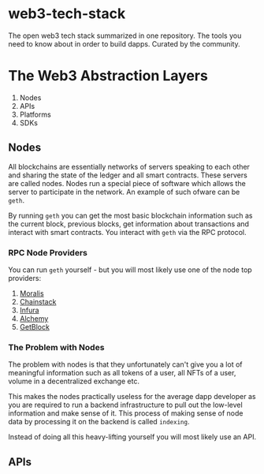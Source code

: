 # web3-tech-stack
The open web3 tech stack summarized in one repository. The tools you need to know about in order to build dapps. Curated by the community. 

# The Web3 Abstraction Layers 
1) Nodes
2) APIs
3) Platforms
4) SDKs

## Nodes

All blockchains are essentially networks of servers speaking to each other and sharing the state of the ledger and all smart contracts. 
These servers are called nodes. Nodes run a special piece of software which allows the server to participate in the network. An example of such ofware can be `geth`.

By running `geth` you can get the most basic blockchain information such as the current block, previous blocks, get information about transactions and interact with smart contracts. You interact with `geth` via the RPC protocol.

### RPC Node Providers

You can run `geth` yourself - but you will most likely use one of the node top providers:
1) [Moralis](https://moralis.io)
2) [Chainstack](https://chainstack.com/)
3) [Infura](https://infura.io/)
4) [Alchemy](https://www.alchemy.com/)
5) [GetBlock](https://getblock.io/) 

### The Problem with Nodes

The problem with nodes is that they unfortunately can't give you a lot of meaningful information such as all tokens of a user, all NFTs of a user, volume in a decentralized exchange etc.

This makes the nodes practically useless for the average dapp developer as you are required to run a backend infrastructure to pull out the low-level information and make sense of it. This process of making sense of node data by processing it on the backend is called `indexing`.

Instead of doing all this heavy-lifting yourself you will most likely use an API.

## APIs


